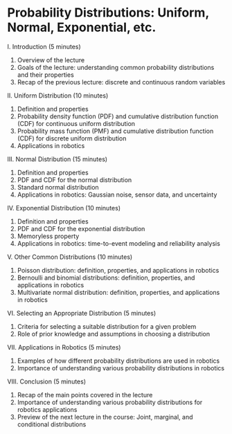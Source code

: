 # Probability Distributions: Uniform, Normal, Exponential, etc.

I. Introduction (5 minutes)

1. Overview of the lecture
1. Goals of the lecture: understanding common probability distributions and their properties
1. Recap of the previous lecture: discrete and continuous random variables

II. Uniform Distribution (10 minutes)

1. Definition and properties
1. Probability density function (PDF) and cumulative distribution function (CDF) for continuous uniform distribution
1. Probability mass function (PMF) and cumulative distribution function (CDF) for discrete uniform distribution
1. Applications in robotics

III. Normal Distribution (15 minutes)

1. Definition and properties
1. PDF and CDF for the normal distribution
1. Standard normal distribution
1. Applications in robotics: Gaussian noise, sensor data, and uncertainty

IV. Exponential Distribution (10 minutes)

1. Definition and properties
1. PDF and CDF for the exponential distribution
1. Memoryless property
1. Applications in robotics: time-to-event modeling and reliability analysis

V. Other Common Distributions (10 minutes)

1. Poisson distribution: definition, properties, and applications in robotics
1. Bernoulli and binomial distributions: definition, properties, and applications in robotics
1. Multivariate normal distribution: definition, properties, and applications in robotics

VI. Selecting an Appropriate Distribution (5 minutes)

1. Criteria for selecting a suitable distribution for a given problem
1. Role of prior knowledge and assumptions in choosing a distribution

VII. Applications in Robotics (5 minutes)

1. Examples of how different probability distributions are used in robotics
1. Importance of understanding various probability distributions in robotics

VIII. Conclusion (5 minutes)

1. Recap of the main points covered in the lecture
1. Importance of understanding various probability distributions for robotics applications
1. Preview of the next lecture in the course: Joint, marginal, and conditional distributions
